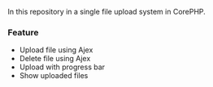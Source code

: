 In this repository in a single file upload system in CorePHP.

<h3>Feature</h3>
<ul>
  <li>Upload file using Ajex<//li>
  <li>Delete file using Ajex<//li>
  <li>Upload with progress bar</li>
  <li>Show uploaded files <//li>
</ul>
